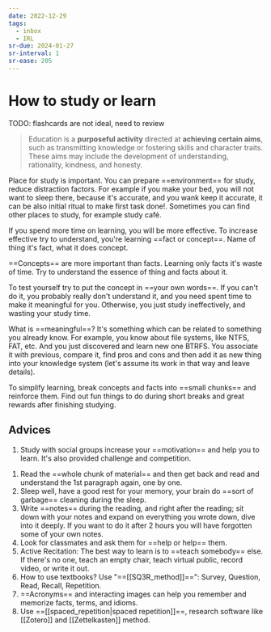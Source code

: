```yaml
---
date: 2022-12-29
tags:
  - inbox
  - IRL
sr-due: 2024-01-27
sr-interval: 1
sr-ease: 205
---
```


# How to study or learn

TODO: flashcards are not ideal, need to review

> Education is a **purposeful activity** directed at **achieving certain aims**,
> such as transmitting knowledge or fostering skills and character traits. These
> aims may include the development of understanding, rationality, kindness, and
> honesty.

Place for study is important. You can prepare ==environment== for study, reduce
distraction factors. For example if you make your bed, you will not want to
sleep there, because it's accurate, and you wank keep it accurate, it can be
also initial ritual to make first task done!. Sometimes you can find other
places to study, for example study café.

If you spend more time on learning, you will be more effective. To increase
effective try to understand, you're learning ==fact or concept==. Name of thing
it's fact, what it does concept.

==Concepts== are more important than facts. Learning only facts it's waste of
time. Try to understand the essence of thing and facts about it. <!--SR:!2024-08-04,1,210-->

To test yourself try to put the concept in ==your own words==. If you can't do
it, you probably really don't understand it, and you need spent time to make it
meaningful for you. Otherwise, you just study ineffectively, and wasting your
study time.

What is ==meaningful==? It's something which can be related to something you
already know. For example, you know about file systems, like NTFS, FAT, etc. And
you just discovered and learn new one BTRFS. You associate it with previous,
compare it, find pros and cons and then add it as new thing into your knowledge
system (let's assume its work in that way and leave details).

To simplify learning, break concepts and facts into ==small chunks== and
reinforce them. Find out fun things to do during short breaks and great rewards
after finishing studying.

## Advices

1. Study with social groups increase your ==motivation== and help you to learn.
   It's also provided challenge and competition.
<!--SR:!2024-01-26,1,230-->

1. Read the ==whole chunk of material== and then get back and read and
   understand the 1st paragraph again, one by one.
1. Sleep well, have a good rest for your memory, your brain do
   ==sort of garbage== cleaning during the sleep.
4. Write ==notes== during the reading, and right after the reading; sit down
   with your notes and expand on everything you wrote down, dive into it deeply.
   If you want to do it after 2 hours you will have forgotten some of your own
   notes.
5. Look for classmates and ask them for ==help or help== them.
6. Active Recitation: The best way to learn is to ==teach somebody== else. If
   there's no one, teach an empty chair, teach virtual public, record video, or
   write it out.
7. How to use textbooks? Use "==[[SQ3R_method]]==": Survey, Question,
   Read, Recall, Repetition.
8. ==Acronyms== and interacting images can help you remember and memorize facts,
   terms, and idioms.
9. Use ==[[spaced_repetition|spaced repetition]]==, research software like
   [[Zotero]] and [[Zettelkasten]] method.
